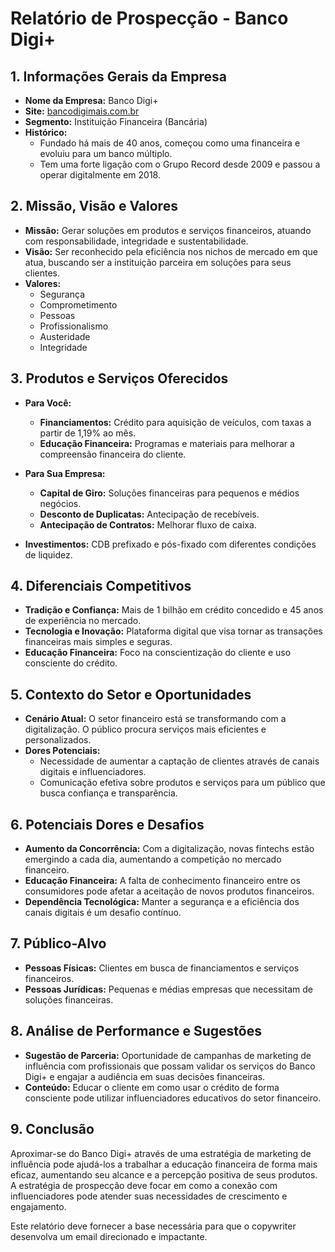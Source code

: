 # Relatório de Prospecção - Banco Digi+

## 1. Informações Gerais da Empresa
- **Nome da Empresa:** Banco Digi+
- **Site:** [bancodigimais.com.br](http://www.bancodigimais.com.br)
- **Segmento:** Instituição Financeira (Bancária)
- **Histórico:** 
  - Fundado há mais de 40 anos, começou como uma financeira e evoluiu para um banco múltiplo.
  - Tem uma forte ligação com o Grupo Record desde 2009 e passou a operar digitalmente em 2018.
  
## 2. Missão, Visão e Valores
- **Missão:** Gerar soluções em produtos e serviços financeiros, atuando com responsabilidade, integridade e sustentabilidade.
- **Visão:** Ser reconhecido pela eficiência nos nichos de mercado em que atua, buscando ser a instituição parceira em soluções para seus clientes.
- **Valores:**
  - Segurança
  - Comprometimento
  - Pessoas
  - Profissionalismo
  - Austeridade
  - Integridade

## 3. Produtos e Serviços Oferecidos
- **Para Você:**
  - **Financiamentos:** Crédito para aquisição de veículos, com taxas a partir de 1,19% ao mês.
  - **Educação Financeira:** Programas e materiais para melhorar a compreensão financeira do cliente.

- **Para Sua Empresa:**
  - **Capital de Giro:** Soluções financeiras para pequenos e médios negócios.
  - **Desconto de Duplicatas:** Antecipação de recebíveis.
  - **Antecipação de Contratos:** Melhorar fluxo de caixa.
  
- **Investimentos:** CDB prefixado e pós-fixado com diferentes condições de liquidez.

## 4. Diferenciais Competitivos
- **Tradição e Confiança:** Mais de 1 bilhão em crédito concedido e 45 anos de experiência no mercado.
- **Tecnologia e Inovação:** Plataforma digital que visa tornar as transações financeiras mais simples e seguras.
- **Educação Financeira:** Foco na conscientização do cliente e uso consciente do crédito.

## 5. Contexto do Setor e Oportunidades
- **Cenário Atual:** O setor financeiro está se transformando com a digitalização. O público procura serviços mais eficientes e personalizados.
- **Dores Potenciais:**
  - Necessidade de aumentar a captação de clientes através de canais digitais e influenciadores.
  - Comunicação efetiva sobre produtos e serviços para um público que busca confiança e transparência.

## 6. Potenciais Dores e Desafios
- **Aumento da Concorrência:** Com a digitalização, novas fintechs estão emergindo a cada dia, aumentando a competição no mercado financeiro.
- **Educação Financeira:** A falta de conhecimento financeiro entre os consumidores pode afetar a aceitação de novos produtos financeiros.
- **Dependência Tecnológica:** Manter a segurança e a eficiência dos canais digitais é um desafio contínuo.

## 7. Público-Alvo
- **Pessoas Físicas:** Clientes em busca de financiamentos e serviços financeiros.
- **Pessoas Jurídicas:** Pequenas e médias empresas que necessitam de soluções financeiras.

## 8. Análise de Performance e Sugestões
- **Sugestão de Parceria:** Oportunidade de campanhas de marketing de influência com profissionais que possam validar os serviços do Banco Digi+ e engajar a audiência em suas decisões financeiras.
- **Conteúdo:** Educar o cliente em como usar o crédito de forma consciente pode utilizar influenciadores educativos do setor financeiro.

## 9. Conclusão
Aproximar-se do Banco Digi+ através de uma estratégia de marketing de influência pode ajudá-los a trabalhar a educação financeira de forma mais eficaz, aumentando seu alcance e a percepção positiva de seus produtos. A estratégia de prospecção deve focar em como a conexão com influenciadores pode atender suas necessidades de crescimento e engajamento. 

Este relatório deve fornecer a base necessária para que o copywriter desenvolva um email direcionado e impactante.